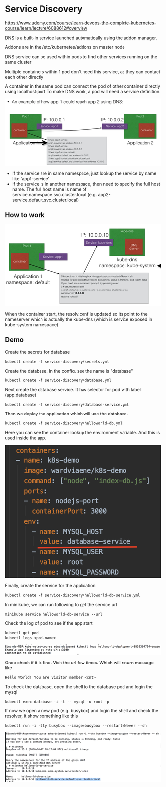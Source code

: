 # Service Discovery
https://www.udemy.com/course/learn-devops-the-complete-kubernetes-course/learn/lecture/6088612#overview

DNS is a built-in service launched automatically using the addon manager.

Addons are in the /etc/kubernetes/addons on master node

DNS service can be used within pods to find other services running on the same cluster

Multiple containers within 1 pod don't need this service, as they can contact each other directly

A container in the same pod can connect the pod of other container directly using localhost:port
To make DNS work, a pod will need a service definition.

![image](DNS.png)

- If the service are in same namespace, just lookup the service by name like 'app1-service'
- If the service is in another namespace, then need to specify the full host name. 
The full host name is name of service.namespace.svc.cluster.local (e.g. app2-service.default.svc.cluster.local)

## How to work

![image](HowToWork.png)

When the container start, the resolv.conf is updated 
so its point to the nameserver which is actually the kube-dns 
(which is service exposed in kube-system namespace)

## Demo
Create the secrets for database

    kubectl create -f service-discovery/secrets.yml
    
Create the database. In the config, see the name is "database" 

    kubectl create -f service-discovery/database.yml

Next create the database service. It has selector for pod with label (app:database)

    kubectl create -f service-discovery/database-service.yml
    
Then we deploy the application which will use the database.

    kubectl create -f service-discovery/helloworld-db.yml
 
Here you can see the container lookup the environment variable. And this is used inside the app. 
    
![image](containerLookupService.png) 

Finally, create the service for the application

    kubectl create -f service-discovery/helloworld-db-service.yml
    
In minikube, we can run following to get the service url

    minikube service helloworld-db-service --url
    
Check the log of pod to see if the app start 

    kubectl get pod
    kubectl logs <pod-name>
    
![image](pod-log.png)     
    
Once check if it is fine. Visit the url few times. Which will return message like

```text
Hello World! You are visitor member <cnt>
```

To check the database, open the shell to the database pod and login the mysql

    kubectl exec database -i -t -- mysql -u root -p
    
If now we open a new pod (e.g. busybox) and login the shell and check the resolver, it show something like this

    kubectl run -i -tty busybox --image=busybox --restart=Never --sh 

![image](name-resolve.png)     